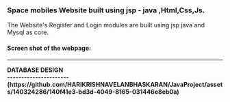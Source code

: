 <h3>Space mobiles Website built using jsp - java ,Html,Css,Js.</h3>
The Website's Register and Login modules are built using jsp java and Mysql as core.<br>
<h4>Screen shot of the webpage:<h4>
<hr></hr>
DATABASE DESIGN <br>
----------------------
(https://github.com/HARIKRISHNAVELANBHASKARAN/JavaProject/assets/140324286/140f41e3-bd3d-4049-8165-031446e8eb0a)
